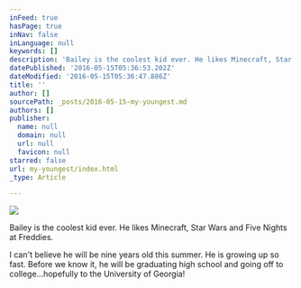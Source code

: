 ```yaml
---
inFeed: true
hasPage: true
inNav: false
inLanguage: null
keywords: []
description: 'Bailey is the coolest kid ever. He likes Minecraft, Star Wars and Five Nights at Freddies.'
datePublished: '2016-05-15T05:36:53.202Z'
dateModified: '2016-05-15T05:36:47.886Z'
title: ''
author: []
sourcePath: _posts/2016-05-15-my-youngest.md
authors: []
publisher:
  name: null
  domain: null
  url: null
  favicon: null
starred: false
url: my-youngest/index.html
_type: Article

---
```

![](https://the-grid-user-content.s3-us-west-2.amazonaws.com/740f4069-a04a-4cef-bd38-2db73ffdfe21.jpg)

Bailey is the coolest kid ever. He likes Minecraft, Star Wars and Five Nights at Freddies.

I can't believe he will be nine years old this summer. He is growing up so fast. Before we know it, he will be graduating high school and going off to college...hopefully to the University of Georgia!